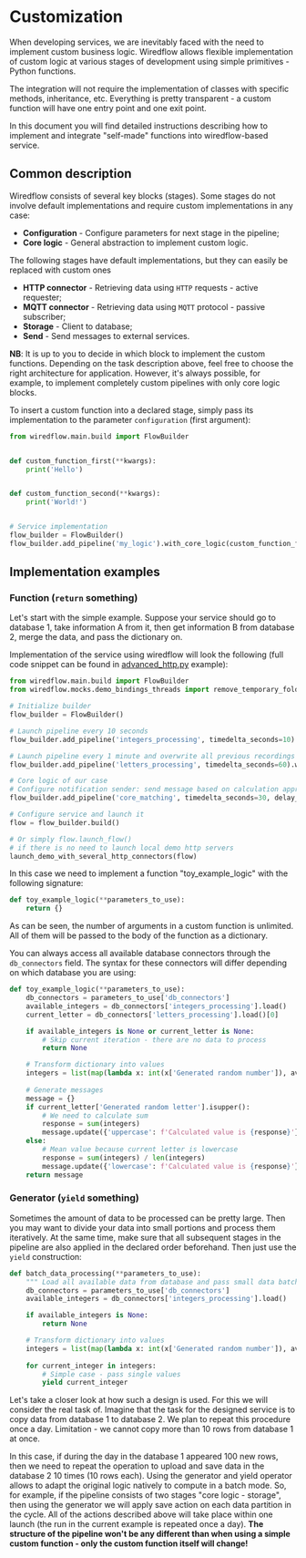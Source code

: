 # Customization

When developing services, we are inevitably faced with the need to implement custom business logic.
Wiredflow allows flexible implementation of custom logic at various stages of development using simple 
primitives - Python functions. 

The integration will not require the implementation of classes with specific methods, inheritance,
etc. Everything is pretty transparent - a custom function will have one entry 
point and one exit point. 

In this document you will find detailed instructions describing how to implement 
and integrate "self-made" functions into wiredflow-based service.

## Common description 

Wiredflow consists of several key blocks (stages). Some stages do not involve default implementations and require custom implementations in any case:

- **Configuration** - Configure parameters for next stage in the pipeline;
- **Core logic** - General abstraction to implement custom logic.

The following stages have default implementations, but they can easily be replaced with custom ones

- **HTTP connector** - Retrieving data using `HTTP` requests - active requester;
- **MQTT connector** - Retrieving data using `MQTT` protocol - passive subscriber;
- **Storage** - Client to database;
- **Send** - Send messages to external services.

**NB**: It is up to you to decide in which block to implement the custom functions. 
Depending on the task description above, feel free to choose the right architecture 
for application. However, it's always possible, for example, to implement 
completely custom pipelines with only core logic blocks.

To insert a custom function into a declared stage, simply pass its 
implementation to the parameter `configuration` (first argument):

```Python
from wiredflow.main.build import FlowBuilder


def custom_function_first(**kwargs):
    print('Hello')


def custom_function_second(**kwargs):
    print('World!')


# Service implementation
flow_builder = FlowBuilder()
flow_builder.add_pipeline('my_logic').with_core_logic(custom_function_first).with_http_connector(custom_function_second)
```


## Implementation examples 

### Function (`return` something)

Let's start with the simple example. 
Suppose your service should go to database 1, take information A from it, 
then get information B from database 2, merge the data, and pass the dictionary on. 

Implementation of the service using wiredflow will look the following 
(full code snippet can be found in [advanced_http.py](../examples/threads/advanced_http.py) example):

```Python
from wiredflow.main.build import FlowBuilder
from wiredflow.mocks.demo_bindings_threads import remove_temporary_folder_for_demo, launch_demo_with_several_http_connectors

# Initialize builder
flow_builder = FlowBuilder()

# Launch pipeline every 10 seconds
flow_builder.add_pipeline('integers_processing', timedelta_seconds=10).with_http_connector(source='http://localhost:8027').with_storage('json', preprocessing='add_datetime')

# Launch pipeline every 1 minute and overwrite all previous recordings
flow_builder.add_pipeline('letters_processing', timedelta_seconds=60).with_http_connector(source='http://localhost:8026').with_storage('json', preprocessing='add_datetime', mapping='overwrite')

# Core logic of our case
# Configure notification sender: send message based on calculation approach
flow_builder.add_pipeline('core_matching', timedelta_seconds=30, delay_seconds=10).with_core_logic(toy_example_logic).send(destination='localhost', port=1883, topic='demo/uppercase', label_to_send='uppercase').send(destination='localhost', port=1883, topic='demo/lowercase', label_to_send='lowercase')

# Configure service and launch it
flow = flow_builder.build()

# Or simply flow.launch_flow()
# if there is no need to launch local demo http servers
launch_demo_with_several_http_connectors(flow)
```

In this case we need to implement a function "toy_example_logic" with the following signature:

```Python
def toy_example_logic(**parameters_to_use):
    return {}
```

As can be seen, the number of arguments in a custom function is unlimited. 
All of them will be passed to the body of the function as a dictionary.

You can always access all available database connectors through the `db_connectors` field.
The syntax for these connectors will differ depending on which database you are using:

```Python
def toy_example_logic(**parameters_to_use):
    db_connectors = parameters_to_use['db_connectors']
    available_integers = db_connectors['integers_processing'].load()
    current_letter = db_connectors['letters_processing'].load()[0]

    if available_integers is None or current_letter is None:
        # Skip current iteration - there are no data to process
        return None

    # Transform dictionary into values
    integers = list(map(lambda x: int(x['Generated random number']), available_integers))
    
    # Generate messages
    message = {}
    if current_letter['Generated random letter'].isupper():
        # We need to calculate sum
        response = sum(integers)
        message.update({'uppercase': f'Calculated value is {response}'})
    else:
        # Mean value because current letter is lowercase
        response = sum(integers) / len(integers)
        message.update({'lowercase': f'Calculated value is {response}'})
    return message
```

### Generator (`yield` something)

Sometimes the amount of data to be processed can be pretty large. 
Then you may want to divide your data into small portions and process them iteratively. 
At the same time, make sure that all subsequent stages in the pipeline 
are also applied in the declared order beforehand. Then just use the `yield` construction:

```Python
def batch_data_processing(**parameters_to_use):
    """ Load all available data from database and pass small data batches further """
    db_connectors = parameters_to_use['db_connectors']
    available_integers = db_connectors['integers_processing'].load()

    if available_integers is None:
        return None

    # Transform dictionary into values
    integers = list(map(lambda x: int(x['Generated random number']), available_integers))
    
    for current_integer in integers:
        # Simple case - pass single values
        yield current_integer
```

Let's take a closer look at how such a design is used. For this we will consider the real task of. 
Imagine that the task for the designed service is to copy data from database 1 to database 2. We plan to repeat this procedure once a day.
Limitation - we cannot copy more than 10 rows from database 1 at once. 

In this case, if during the day in the database 1 appeared 100 new rows, then we need to repeat the operation 
to upload and save data in the database 2 10 times (10 rows each). Using the generator and yield operator allows to adapt the original logic natively to compute in a batch mode.
So, for example, if the pipeline consists of two stages "core logic - storage", then using the generator we will apply save action on each data partition in the cycle.
All of the actions described above will take place within one launch (the run in the current example is repeated once a day).
**The structure of the pipeline won't be any different than when using a simple custom function - only the custom function itself will change!**
